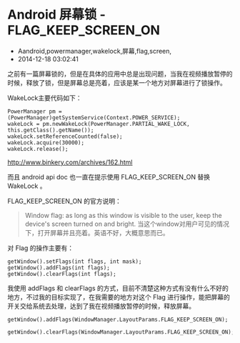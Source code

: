 # Android 屏幕锁 - FLAG_KEEP_SCREEN_ON
- Aandroid,powermanager,wakelock,屏幕,flag,screen,
- 2014-12-18 03:02:41


之前有一篇屏幕锁的，但是在具体的应用中总是出现问题，当我在视频播放暂停的时候，释放了锁，但是屏幕总是亮着，应该是某一个地方对屏幕进行了锁操作。



WakeLock主要代码如下：

    PowerManager pm = (PowerManager)getSystemService(Context.POWER_SERVICE);
    wakeLock = pm.newWakeLock(PowerManager.PARTIAL_WAKE_LOCK, this.getClass().getName());
    wakeLock.setReferenceCounted(false);
    wakeLock.acquire(30000);
    wakeLock.release();

<http://www.binkery.com/archives/162.html>

而且 android api doc 也一直在提示使用 FLAG_KEEP_SCREEN_ON 替换 WakeLock 。

FLAG_KEEP_SCREEN_ON 的官方说明：

> Window flag: as long as this window is visible to the user, keep the device's screen turned on and bright. 当这个window对用户可见的情况下，打开屏幕并且亮着。英语不好，大概意思而已。

对 Flag 的操作主要有：

    getWindow().setFlags(int flags, int mask);
    getWindow().addFlags(int flags);
    getWindow().clearFlags(int flags);

我使用 addFlags 和 clearFlags 的方式，目前不清楚这种方式有没有什么不好的地方，不过我的目标实现了，在我需要的地方对这个 Flag 进行操作，能把屏幕的开关交给系统去处理，达到了我在视频播放暂停的时候，释放屏幕。

    getWindow().addFlags(WindowManager.LayoutParams.FLAG_KEEP_SCREEN_ON);
    
    getWindow().clearFlags(WindowManager.LayoutParams.FLAG_KEEP_SCREEN_ON);